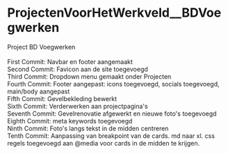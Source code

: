 # ProjectenVoorHetWerkveld__BDVoegwerken
Project BD Voegwerken
<br><br>
First Commit: Navbar en footer aangemaakt
<br>
Second Commit: Favicon aan de site toegevoegd
<br>
Third Commit: Dropdown menu gemaakt onder Projecten
<br>
Fourth Commit: Footer aangepast: icons toegevoegd, socials toegevoegd, main/body aangepast
<br>
Fifth Commit: Gevelbekleding bewerkt
<br>
Sixth Commit: Verderwerken aan projectpagina's
<br>
Seventh Commit: Gevelrenovatie afgewerkt en nieuwe foto's toegevoegd
<br>
Eighth Commit: meta keywords toegevoegd 
<br>
Ninth Commit: Foto's langs tekst in de midden centreren
<br>
Tenth Commit: Aanpassing van breakpoint van de cards. md naar xl. css regels toegevoegd aan @media voor cards in de midden te krijgen.